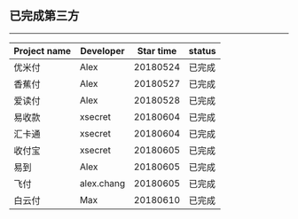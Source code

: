 ## 已完成第三方

----------

|Project name|Developer|Star time|status| 
|---|---|---|---|
|优米付|Alex|20180524|已完成|
|香蕉付|Alex|20180527|已完成|
|爱读付|Alex|20180528|已完成|
|易收款|xsecret|20180604|已完成|
|汇卡通|xsecret|20180604|已完成|
|收付宝|xsecret|20180605|已完成|
|易到|Alex|20180605|已完成|
|飞付|alex.chang|20180605|已完成|
|白云付|Max|20180610|已完成|

